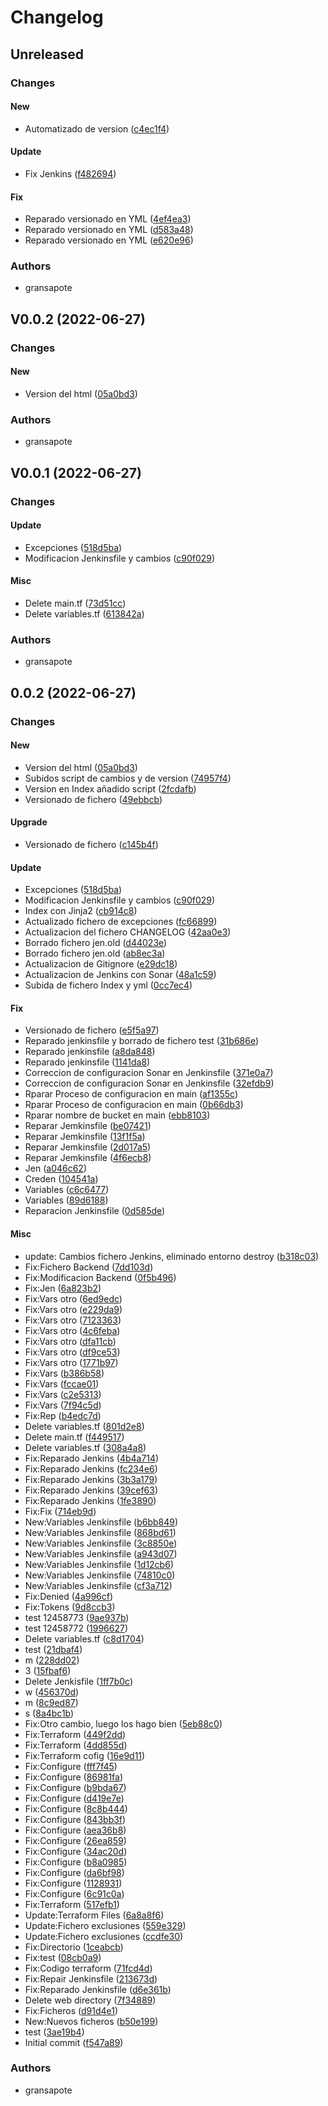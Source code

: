 # Changelog

## Unreleased

### Changes

#### New

* Automatizado de version ([c4ec1f4](https://github.com/gransapote/lab/commit/c4ec1f4))

#### Update

* Fix Jenkins ([f482694](https://github.com/gransapote/lab/commit/f482694))

#### Fix

* Reparado versionado en YML ([4ef4ea3](https://github.com/gransapote/lab/commit/4ef4ea3))
* Reparado versionado en YML ([d583a48](https://github.com/gransapote/lab/commit/d583a48))
* Reparado versionado en YML ([e620e96](https://github.com/gransapote/lab/commit/e620e96))

### Authors

* gransapote

## V0.0.2 (2022-06-27)

### Changes

#### New

* Version del html ([05a0bd3](https://github.com/gransapote/lab/commit/05a0bd3))

### Authors

* gransapote

## V0.0.1 (2022-06-27)

### Changes

#### Update

* Excepciones ([518d5ba](https://github.com/gransapote/lab/commit/518d5ba))
* Modificacion Jenkinsfile y cambios ([c90f029](https://github.com/gransapote/lab/commit/c90f029))

#### Misc

* Delete main.tf ([73d51cc](https://github.com/gransapote/lab/commit/73d51cc))
* Delete variables.tf ([613842a](https://github.com/gransapote/lab/commit/613842a))

### Authors

* gransapote

## 0.0.2 (2022-06-27)

### Changes

#### New

* Version del html ([05a0bd3](https://github.com/gransapote/lab/commit/05a0bd3))
* Subidos script de cambios y de version ([74957f4](https://github.com/gransapote/lab/commit/74957f4))
* Version en Index añadido script ([2fcdafb](https://github.com/gransapote/lab/commit/2fcdafb))
* Versionado de fichero ([49ebbcb](https://github.com/gransapote/lab/commit/49ebbcb))

#### Upgrade

* Versionado de fichero ([c145b4f](https://github.com/gransapote/lab/commit/c145b4f))

#### Update

* Excepciones ([518d5ba](https://github.com/gransapote/lab/commit/518d5ba))
* Modificacion Jenkinsfile y cambios ([c90f029](https://github.com/gransapote/lab/commit/c90f029))
* Index con Jinja2 ([cb914c8](https://github.com/gransapote/lab/commit/cb914c8))
* Actualizado fichero de excepciones ([fc66899](https://github.com/gransapote/lab/commit/fc66899))
* Actualizacion del fichero CHANGELOG ([42aa0e3](https://github.com/gransapote/lab/commit/42aa0e3))
* Borrado fichero jen.old ([d44023e](https://github.com/gransapote/lab/commit/d44023e))
* Borrado fichero jen.old ([ab8ec3a](https://github.com/gransapote/lab/commit/ab8ec3a))
* Actualizacion de Gitignore ([e29dc18](https://github.com/gransapote/lab/commit/e29dc18))
* Actualizacion de Jenkins con Sonar ([48a1c59](https://github.com/gransapote/lab/commit/48a1c59))
* Subida de fichero Index y yml ([0cc7ec4](https://github.com/gransapote/lab/commit/0cc7ec4))

#### Fix

* Versionado de fichero ([e5f5a97](https://github.com/gransapote/lab/commit/e5f5a97))
* Reparado jenkinsfile y borrado de fichero test ([31b686e](https://github.com/gransapote/lab/commit/31b686e))
* Reparado jenkinsfile ([a8da848](https://github.com/gransapote/lab/commit/a8da848))
* Reparado jenkinsfile ([1141da8](https://github.com/gransapote/lab/commit/1141da8))
* Correccion de configuracion Sonar en Jenkinsfile ([371e0a7](https://github.com/gransapote/lab/commit/371e0a7))
* Correccion de configuracion Sonar en Jenkinsfile ([32efdb9](https://github.com/gransapote/lab/commit/32efdb9))
* Rparar Proceso de configuracion en main ([af1355c](https://github.com/gransapote/lab/commit/af1355c))
* Rparar Proceso de configuracion en main ([0b66db3](https://github.com/gransapote/lab/commit/0b66db3))
* Rparar nombre de bucket en main ([ebb8103](https://github.com/gransapote/lab/commit/ebb8103))
* Reparar Jemkinsfile ([be07421](https://github.com/gransapote/lab/commit/be07421))
* Reparar Jemkinsfile ([13f1f5a](https://github.com/gransapote/lab/commit/13f1f5a))
* Reparar Jemkinsfile ([2d017a5](https://github.com/gransapote/lab/commit/2d017a5))
* Reparar Jemkinsfile ([4f6ecb8](https://github.com/gransapote/lab/commit/4f6ecb8))
* Jen ([a046c62](https://github.com/gransapote/lab/commit/a046c62))
* Creden ([104541a](https://github.com/gransapote/lab/commit/104541a))
* Variables ([c6c6477](https://github.com/gransapote/lab/commit/c6c6477))
* Variables ([89d6188](https://github.com/gransapote/lab/commit/89d6188))
* Reparacion Jenkinsfile ([0d585de](https://github.com/gransapote/lab/commit/0d585de))

#### Misc

* update: Cambios fichero Jenkins, eliminado entorno destroy ([b318c03](https://github.com/gransapote/lab/commit/b318c03))
* Fix:Fichero Backend ([7dd103d](https://github.com/gransapote/lab/commit/7dd103d))
* Fix:Modificacion Backend ([0f5b496](https://github.com/gransapote/lab/commit/0f5b496))
* Fix:Jen ([6a823b2](https://github.com/gransapote/lab/commit/6a823b2))
* Fix:Vars otro ([6ed9edc](https://github.com/gransapote/lab/commit/6ed9edc))
* Fix:Vars otro ([e229da9](https://github.com/gransapote/lab/commit/e229da9))
* Fix:Vars otro ([7123363](https://github.com/gransapote/lab/commit/7123363))
* Fix:Vars otro ([4c6feba](https://github.com/gransapote/lab/commit/4c6feba))
* Fix:Vars otro ([dfa11cb](https://github.com/gransapote/lab/commit/dfa11cb))
* Fix:Vars otro ([df9ce53](https://github.com/gransapote/lab/commit/df9ce53))
* Fix:Vars otro ([1771b97](https://github.com/gransapote/lab/commit/1771b97))
* Fix:Vars ([b386b58](https://github.com/gransapote/lab/commit/b386b58))
* Fix:Vars ([fccae01](https://github.com/gransapote/lab/commit/fccae01))
* Fix:Vars ([c2e5313](https://github.com/gransapote/lab/commit/c2e5313))
* Fix:Vars ([7f94c5d](https://github.com/gransapote/lab/commit/7f94c5d))
* Fix:Rep ([b4edc7d](https://github.com/gransapote/lab/commit/b4edc7d))
* Delete variables.tf ([801d2e8](https://github.com/gransapote/lab/commit/801d2e8))
* Delete main.tf ([f449517](https://github.com/gransapote/lab/commit/f449517))
* Delete variables.tf ([308a4a8](https://github.com/gransapote/lab/commit/308a4a8))
* Fix:Reparado Jenkins ([4b4a714](https://github.com/gransapote/lab/commit/4b4a714))
* Fix:Reparado Jenkins ([fc234e6](https://github.com/gransapote/lab/commit/fc234e6))
* Fix:Reparado Jenkins ([3b3a179](https://github.com/gransapote/lab/commit/3b3a179))
* Fix:Reparado Jenkins ([39cef63](https://github.com/gransapote/lab/commit/39cef63))
* Fix:Reparado Jenkins ([1fe3890](https://github.com/gransapote/lab/commit/1fe3890))
* Fix:Fix ([714eb9d](https://github.com/gransapote/lab/commit/714eb9d))
* New:Variables Jenkinsfile ([b6bb849](https://github.com/gransapote/lab/commit/b6bb849))
* New:Variables Jenkinsfile ([868bd61](https://github.com/gransapote/lab/commit/868bd61))
* New:Variables Jenkinsfile ([3c8850e](https://github.com/gransapote/lab/commit/3c8850e))
* New:Variables Jenkinsfile ([a943d07](https://github.com/gransapote/lab/commit/a943d07))
* New:Variables Jenkinsfile ([1d12cb6](https://github.com/gransapote/lab/commit/1d12cb6))
* New:Variables Jenkinsfile ([74810c0](https://github.com/gransapote/lab/commit/74810c0))
* New:Variables Jenkinsfile ([cf3a712](https://github.com/gransapote/lab/commit/cf3a712))
* Fix:Denied ([4a996cf](https://github.com/gransapote/lab/commit/4a996cf))
* Fix:Tokens ([9d8ccb3](https://github.com/gransapote/lab/commit/9d8ccb3))
* test 12458773 ([9ae937b](https://github.com/gransapote/lab/commit/9ae937b))
* test 12458772 ([1996627](https://github.com/gransapote/lab/commit/1996627))
* Delete variables.tf ([c8d1704](https://github.com/gransapote/lab/commit/c8d1704))
* test ([21dbaf4](https://github.com/gransapote/lab/commit/21dbaf4))
* m ([228dd02](https://github.com/gransapote/lab/commit/228dd02))
* 3 ([15fbaf6](https://github.com/gransapote/lab/commit/15fbaf6))
* Delete Jenkisfile ([1ff7b0c](https://github.com/gransapote/lab/commit/1ff7b0c))
* w ([456370d](https://github.com/gransapote/lab/commit/456370d))
* m ([8c9ed87](https://github.com/gransapote/lab/commit/8c9ed87))
* s ([8a4bc1b](https://github.com/gransapote/lab/commit/8a4bc1b))
* Fix:Otro cambio, luego los hago bien ([5eb88c0](https://github.com/gransapote/lab/commit/5eb88c0))
* Fix:Terraform ([449f2dd](https://github.com/gransapote/lab/commit/449f2dd))
* Fix:Terraform ([4dd855d](https://github.com/gransapote/lab/commit/4dd855d))
* Fix:Terraform cofig ([16e9d11](https://github.com/gransapote/lab/commit/16e9d11))
* Fix:Configure ([fff7f45](https://github.com/gransapote/lab/commit/fff7f45))
* Fix:Configure ([86981fa](https://github.com/gransapote/lab/commit/86981fa))
* Fix:Configure ([b9bda67](https://github.com/gransapote/lab/commit/b9bda67))
* Fix:Configure ([d419e7e](https://github.com/gransapote/lab/commit/d419e7e))
* Fix:Configure ([8c8b444](https://github.com/gransapote/lab/commit/8c8b444))
* Fix:Configure ([843bb3f](https://github.com/gransapote/lab/commit/843bb3f))
* Fix:Configure ([aea36b8](https://github.com/gransapote/lab/commit/aea36b8))
* Fix:Configure ([26ea859](https://github.com/gransapote/lab/commit/26ea859))
* Fix:Configure ([34ac20d](https://github.com/gransapote/lab/commit/34ac20d))
* Fix:Configure ([b8a0985](https://github.com/gransapote/lab/commit/b8a0985))
* Fix:Configure ([da6bf98](https://github.com/gransapote/lab/commit/da6bf98))
* Fix:Configure ([1128931](https://github.com/gransapote/lab/commit/1128931))
* Fix:Configure ([6c91c0a](https://github.com/gransapote/lab/commit/6c91c0a))
* Fix:Terraform ([517efb1](https://github.com/gransapote/lab/commit/517efb1))
* Update:Terraform Files ([6a8a8f6](https://github.com/gransapote/lab/commit/6a8a8f6))
* Update:Fichero exclusiones ([559e329](https://github.com/gransapote/lab/commit/559e329))
* Update:Fichero exclusiones ([ccdfe30](https://github.com/gransapote/lab/commit/ccdfe30))
* Fix:Directorio ([1ceabcb](https://github.com/gransapote/lab/commit/1ceabcb))
* Fix:test ([08cb0a9](https://github.com/gransapote/lab/commit/08cb0a9))
* Fix:Codigo terraform ([71fcd4d](https://github.com/gransapote/lab/commit/71fcd4d))
* Fix:Repair Jenkinsfile ([213673d](https://github.com/gransapote/lab/commit/213673d))
* Fix:Reparado Jenkinsfile ([d6e361b](https://github.com/gransapote/lab/commit/d6e361b))
* Delete web directory ([7f34889](https://github.com/gransapote/lab/commit/7f34889))
* Fix:Ficheros ([d91d4e1](https://github.com/gransapote/lab/commit/d91d4e1))
* New:Nuevos ficheros ([b50e199](https://github.com/gransapote/lab/commit/b50e199))
* test ([3ae19b4](https://github.com/gransapote/lab/commit/3ae19b4))
* Initial commit ([f547a89](https://github.com/gransapote/lab/commit/f547a89))

### Authors

* gransapote

